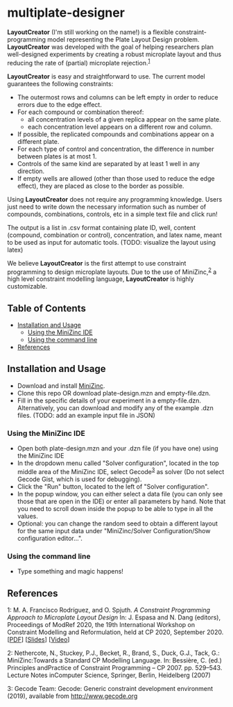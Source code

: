 # multiplate-designer

**LayoutCreator** (I'm still working on the name!) is a flexible
constraint-programming model representing the Plate Layout Design
problem. **LayoutCreator** was developed with the goal of helping
researchers plan well-designed experiments by creating a robust
microplate layout and thus reducing the rate of (partial) microplate
rejection.<sup>[1](#RefModRef2020)</sup>

**LayoutCreator**  is easy and straightforward to use. The current
model guarantees the following constraints:

* The outermost rows and columns can be left empty in order to reduce
errors due to the edge effect.
* For each compound or combination thereof:
  - all concentration levels of a given replica appear on the same
  plate.
  - each concentration level appears on a different row and column.
* If possible, the replicated compounds and combinations appear on a
different plate.
* For each type of control and concentration, the difference in number
between plates is at most 1.
* Controls of the same kind are separated by at least 1 well in any
direction.
* If empty wells are allowed (other than those used to reduce the edge
effect), they are placed as close to the border as possible.

Using **LayoutCreator** does not require any programming knowledge.
Users just need to write down the necessary information such as number
of compounds, combinations, controls, etc in a simple text file and
click run!

The output is a list in .csv format containing plate ID, well, content
(compound, combination or control), concentration, and latex name,
meant to be used as input for automatic tools. (TODO: visualize the
layout using latex)

We believe **LayoutCreator** is the first attempt to use constraint
programming to design microplate layouts. Due to the use of MiniZinc,<sup>[2](#RefMiniZinc)</sup>
a high level constraint modelling language, **LayoutCreator** is
highly customizable.



## Table of Contents
* [Installation and Usage](#installation)
  - [Using the MiniZinc IDE](#minizinc-ide)
  - [Using the command line](#command-line)
* [References](#references)


<a name="installation"></a>
## Installation and Usage

* Download and install [MiniZinc](https://www.minizinc.org/).
* Clone this repo OR download plate-design.mzn and empty-file.dzn.
* Fill in the specific details of your experiment in a
empty-file.dzn. Alternatively, you can download and modify any of the example .dzn
files. (TODO: add an example input file in JSON)


<a name="minizinc-ide"></a>
### Using the MiniZinc IDE
* Open both plate-design.mzn and your .dzn file (if you have one) using the MiniZinc IDE
* In the dropdown menu called "Solver configuration", located in the
top middle area of the MiniZinc IDE, select
Gecode<sup>[3](#RefGecode)</sup> as solver (Do not select Gecode Gist,
which is used for debugging).
* Click the "Run" button, located to the
left of "Solver configuration".
* In the popup window, you can either select a data file (you can only
see those that are open in the IDE) or enter all parameters by hand.
Note that you need to scroll down inside the popup to be able to type
in all the values.
* Optional: you can change the random seed to obtain a different layout for the
same input data under "MiniZinc/Solver Configuration/Show
configuration editor...". 


<a name="command-line"></a>
### Using the command line
* Type something and magic happens!


<a name="references"></a>
## References

<a name="RefModRef2020">1</a>: M. A. Francisco Rodríguez, and O. Spjuth. *A Constraint
Programming Approach to Microplate Layout Design* In: J. Espasa and N.
Dang (editors), Proceedings of ModRef 2020, the 19th International
Workshop on Constraint Modelling and Reformulation, held at CP 2020,
September 2020.
[[PDF](https://modref.github.io/papers/ModRef2020_A%20Constraint%20Programming%20Approach%20to%20Microplate%20Layout%20Design.pdf)]
[[Slides](https://modref.github.io/slides/ModRef2020_Slides_A%20Constraint%20Programming%20Approach%20to%20Microplate%20Layout%20Design.pdf)]
[[Video](https://www.youtube.com/watch?v=naddH2TQIjE&ab_channel=CP2020)]


<a name="RefMiniZinc">2</a>: Nethercote, N., Stuckey, P.J., Becket, R., Brand, S., Duck, G.J.,
Tack, G.: MiniZinc:Towards a Standard CP Modelling Language. In:
Bessière, C. (ed.) Principles andPractice of Constraint Programming –
CP 2007. pp. 529–543. Lecture Notes inComputer Science, Springer,
Berlin, Heidelberg (2007)


<a name="RefGecode">3</a>: Gecode Team: Gecode: Generic constraint development environment
(2019), available from http://www.gecode.org
